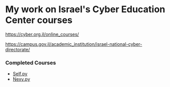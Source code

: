 # My work on Israel's Cyber Education Center courses
 
https://cyber.org.il/online_courses/

https://campus.gov.il/academic_institution/israel-national-cyber-directorate/

### Completed Courses ###
* [Self.py](https://github.com/einatsof/cyber-education-center/tree/main/self.py)
* [Nexy.py](https://github.com/einatsof/cyber-education-center/tree/main/next.py)
